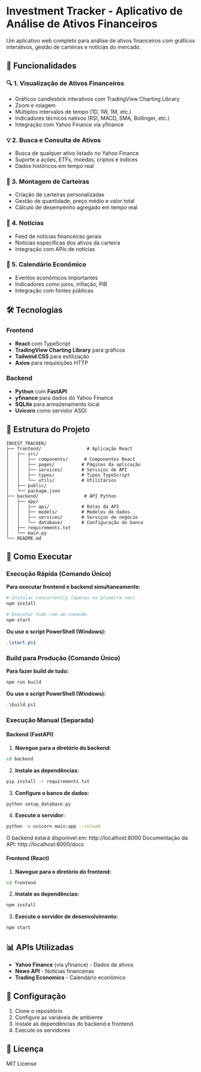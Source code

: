 # Investment Tracker - Aplicativo de Análise de Ativos Financeiros

Um aplicativo web completo para análise de ativos financeiros com gráficos interativos, gestão de carteiras e notícias do mercado.

## 🚀 Funcionalidades

### 🔍 1. Visualização de Ativos Financeiros
- Gráficos candlestick interativos com TradingView Charting Library
- Zoom e rolagem
- Múltiplos intervalos de tempo (1D, 1W, 1M, etc.)
- Indicadores técnicos nativos (RSI, MACD, SMA, Bollinger, etc.)
- Integração com Yahoo Finance via yfinance

### 💡 2. Busca e Consulta de Ativos
- Busca de qualquer ativo listado no Yahoo Finance
- Suporte a ações, ETFs, moedas, criptos e índices
- Dados históricos em tempo real

### 💼 3. Montagem de Carteiras
- Criação de carteiras personalizadas
- Gestão de quantidade, preço médio e valor total
- Cálculo de desempenho agregado em tempo real

### 📰 4. Notícias
- Feed de notícias financeiras gerais
- Notícias específicas dos ativos da carteira
- Integração com APIs de notícias

### 📅 5. Calendário Econômico
- Eventos econômicos importantes
- Indicadores como juros, inflação, PIB
- Integração com fontes públicas

## 🛠️ Tecnologias

### Frontend
- **React** com TypeScript
- **TradingView Charting Library** para gráficos
- **Tailwind CSS** para estilização
- **Axios** para requisições HTTP

### Backend
- **Python** com **FastAPI**
- **yfinance** para dados do Yahoo Finance
- **SQLite** para armazenamento local
- **Uvicorn** como servidor ASGI

## 📁 Estrutura do Projeto

```
INVEST_TRACKER/
├── frontend/                 # Aplicação React
│   ├── src/
│   │   ├── components/      # Componentes React
│   │   ├── pages/          # Páginas da aplicação
│   │   ├── services/       # Serviços de API
│   │   ├── types/          # Tipos TypeScript
│   │   └── utils/          # Utilitários
│   ├── public/
│   └── package.json
├── backend/                 # API Python
│   ├── app/
│   │   ├── api/            # Rotas da API
│   │   ├── models/         # Modelos de dados
│   │   ├── services/       # Serviços de negócio
│   │   └── database/       # Configuração do banco
│   ├── requirements.txt
│   └── main.py
└── README.md
```

## 🚀 Como Executar

### Execução Rápida (Comando Único)

**Para executar frontend e backend simultaneamente:**
```bash
# Instalar concurrently (apenas na primeira vez)
npm install

# Executar tudo com um comando
npm start
```

**Ou use o script PowerShell (Windows):**
```powershell
.\start.ps1
```

### Build para Produção (Comando Único)

**Para fazer build de tudo:**
```bash
npm run build
```

**Ou use o script PowerShell (Windows):**
```powershell
.\build.ps1
```

### Execução Manual (Separada)

#### Backend (FastAPI)

1. **Navegue para o diretório do backend:**
```bash
cd backend
```

2. **Instale as dependências:**
```bash
pip install -r requirements.txt
```

3. **Configure o banco de dados:**
```bash
python setup_database.py
```

4. **Execute o servidor:**
```bash
python -m uvicorn main:app --reload
```

O backend estará disponível em: http://localhost:8000
Documentação da API: http://localhost:8000/docs

#### Frontend (React)

1. **Navegue para o diretório do frontend:**
```bash
cd frontend
```

2. **Instale as dependências:**
```bash
npm install
```

3. **Execute o servidor de desenvolvimento:**
```bash
npm start
```

## 📊 APIs Utilizadas

- **Yahoo Finance** (via yfinance) - Dados de ativos
- **News API** - Notícias financeiras
- **Trading Economics** - Calendário econômico

## 🔧 Configuração

1. Clone o repositório
2. Configure as variáveis de ambiente
3. Instale as dependências do backend e frontend
4. Execute os servidores

## 📝 Licença

MIT License
